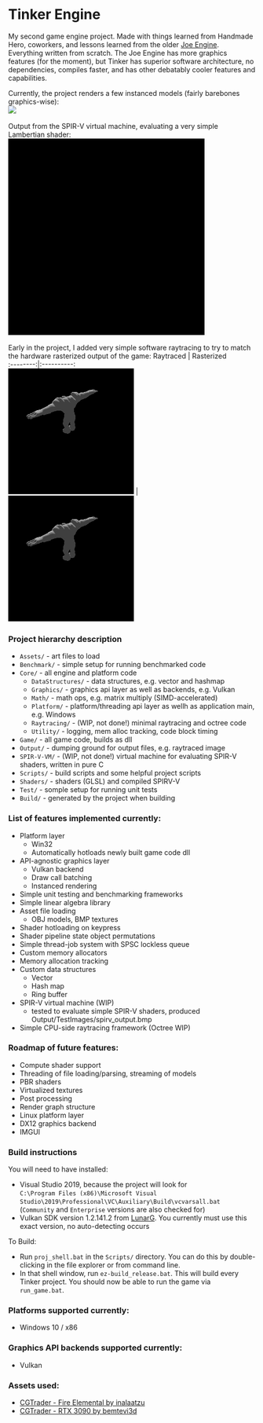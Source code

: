 # Tinker Engine

My second game engine project. Made with things learned from Handmade Hero, coworkers, and lessons learned from the older [Joe Engine](https://github.com/klingerj/Joe-Engine). Everything written from scratch. The Joe Engine has more graphics features (for the moment), but Tinker has superior software architecture, no dependencies, compiles faster, and has other debatably cooler features and capabilities.

Currently, the project renders a few instanced models (fairly barebones graphics-wise):  
![](Output/TestImages/gameScreenshot.bmp)

Output from the SPIR-V virtual machine, evaluating a very simple Lambertian shader:  
![](Output/TestImages/spirv_output.bmp)

Early in the project, I added very simple software raytracing to try to match the hardware rasterized output of the game: 
Raytraced | Rasterized  
:--------:|:----------:  
![](Output/TestImages/raytraceOutput.bmp) | ![](Output/TestImages/rasterRef.bmp)


### Project hierarchy description
* <code>Assets/</code> - art files to load
* <code>Benchmark/</code> - simple setup for running benchmarked code
* <code>Core/</code> - all engine and platform code
  * <code>DataStructures/</code> - data structures, e.g. vector and hashmap
  * <code>Graphics/</code> - graphics api layer as well as backends, e.g. Vulkan
  * <code>Math/</code> - math ops, e.g. matrix multiply (SIMD-accelerated)
  * <code>Platform/</code> - platform/threading api layer as wellh as application main, e.g. Windows
  * <code>Raytracing/</code> - (WIP, not done!) minimal raytracing and octree code
  * <code>Utility/</code> - logging, mem alloc tracking, code block timing
* <code>Game/</code> - all game code, builds as dll
* <code>Output/</code> - dumping ground for output files, e.g. raytraced image
* <code>SPIR-V-VM/</code> - (WIP, not done!) virtual machine for evaluating SPIR-V shaders, written in pure C
* <code>Scripts/</code> - build scripts and some helpful project scripts
* <code>Shaders/</code> - shaders (GLSL) and compiled SPIRV-V
* <code>Test/</code> - somple setup for running unit tests
* <code>Build/</code> - generated by the project when building

### List of features implemented currently:
* Platform layer
  * Win32
  * Automatically hotloads newly built game code dll
* API-agnostic graphics layer
  * Vulkan backend
  * Draw call batching
  * Instanced rendering
* Simple unit testing and benchmarking frameworks
* Simple linear algebra library
* Asset file loading
  * OBJ models, BMP textures
* Shader hotloading on keypress
* Shader pipeline state object permutations
* Simple thread-job system with SPSC lockless queue
* Custom memory allocators
* Memory allocation tracking
* Custom data structures
  * Vector
  * Hash map
  * Ring buffer
* SPIR-V virtual machine (WIP)
  * tested to evaluate simple SPIR-V shaders, produced Output/TestImages/spirv_output.bmp
* Simple CPU-side raytracing framework (Octree WIP)

### Roadmap of future features:
* Compute shader support
* Threading of file loading/parsing, streaming of models
* PBR shaders
* Virtualized textures
* Post processing
* Render graph structure
* Linux platform layer
* DX12 graphics backend
* IMGUI

### Build instructions
You will need to have installed:
* Visual Studio 2019, because the project will look for  
<code>C:\Program Files (x86)\Microsoft Visual Studio\2019\Professional\VC\Auxiliary\Build\vcvarsall.bat</code>  
(<code>Community</code> and <code>Enterprise</code> versions are also checked for)
* Vulkan SDK version 1.2.141.2 from [LunarG](https://vulkan.lunarg.com/sdk/home#windows). You currently must use this exact version, no auto-detecting occurs  

To Build:
* Run <code>proj_shell.bat</code> in the <code>Scripts/</code> directory. You can do this by double-clicking in the file explorer or from command line.
* In that shell window, run <code>ez-build_release.bat</code>. This will build every Tinker project.
You should now be able to run the game via <code>run_game.bat</code>.

### Platforms supported currently:
* Windows 10 / x86

### Graphics API backends supported currently:
* Vulkan

### Assets used:  
* [CGTrader - Fire Elemental by inalaatzu](https://www.cgtrader.com/free-3d-models/character/fantasy/fire-elemental-29c02a51-2d44-4c4b-9e73-fc5899cd690d)  
* [CGTrader - RTX 3090 by bemtevi3d](https://www.cgtrader.com/free-3d-models/electronics/computer/rtx-3090-graphic-card-3d-model)

